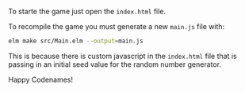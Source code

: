 To starte the game just open the `index.html` file.

To recompile the game you must generate a new `main.js` file with:

```bash
elm make src/Main.elm --output=main.js
```

This is because there is custom javascript in the `index.html` file 
that is passing in an initial seed value for the random number generator.

Happy Codenames!